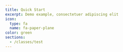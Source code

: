 ```yaml
---
title: Quick Start
excerpt: Demo example, consectetuer adipiscing elit
icon:
  type: fa
  name: fa-paper-plane
color: green
sections:
  - /classes/test
---
```

